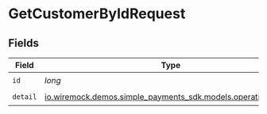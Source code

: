 # GetCustomerByIdRequest


## Fields

| Field                                                                                               | Type                                                                                                | Required                                                                                            | Description                                                                                         |
| --------------------------------------------------------------------------------------------------- | --------------------------------------------------------------------------------------------------- | --------------------------------------------------------------------------------------------------- | --------------------------------------------------------------------------------------------------- |
| `id`                                                                                                | *long*                                                                                              | :heavy_check_mark:                                                                                  | N/A                                                                                                 |
| `detail`                                                                                            | [io.wiremock.demos.simple_payments_sdk.models.operations.Detail](../../models/operations/Detail.md) | :heavy_check_mark:                                                                                  | N/A                                                                                                 |